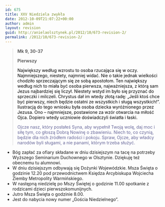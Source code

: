 ```yaml
---
id: 675
title: XXV Niedziela zwykła
date: 2012-10-09T21:07:22+00:00
author: admin
layout: revision
guid: http://anielaolsztynek.pl/2012/10/673-revision-2/
permalink: /2012/10/673-revision-2/
---
```

> **Mk 9, 30-37**
> 
> **Pierwszy**
> 
> <span style="color: #000000;">Największy według wzrostu to osoba rzucająca się w oczy. Najmniejszego, niestety, najmniej widać. Nie o takie jednak wielkości chodziło sprzeczającym się ze sobą apostołom. Ten największy według nich to miała być osoba pierwsza, najważniejsza, z którą sam Jezus najbardziej się liczył. Niestety wstyd im było się przyznać do sprzeczki i milczeli. Chrystus dał im wtedy złotą radę: &#8222;Jeśli ktoś chce być pierwszy, niech będzie ostatni ze wszystkich i sługą wszystkich!&#8221;. Ilustracją do tego wniosku była osoba dziecka wyróżnionego przez Jezusa. Ono &#8211; najmniejsze, postawione za wzór otwarcia na miłość Ojca. Dopiero wtedy uczniowie doświadczyli światła i łaski.</span>
> 
> <span style="color: #666699;">Ojcze nasz, który posłałeś Syna, aby wypełnił Twoją wolę, daj moc i siłę tym, co głoszą Dobrą Nowinę o zbawieniu. Niech to, co czynią, będzie dla nich źródłem radości i pokoju. Spraw, Ojcze, aby władcy narodów byli sługami, a nie panami, którym trzeba służyć.</span>

  * Bóg zapłać za ofiary składane w dniu dzisiejszym na tacę na potrzeby Wyższego Seminarium Duchownego w Olsztynie. Dziękuję też obecnemu tu alumnowi.
  * W dniu dzisiejszym odbywają się Dożynki Wojewódzkie. Msza Święta o godzinie 12.20 pod przewodnictwem Księdza Arcybiskupa Wojciecha Ziemby Metropolity Warmińskiego.
  * W następną niedzielę po Mszy Świętej o godzinie 11.00 spotkanie z rodzicami dzieci pierwszokomunijnych.
  * Jutro Msza Święta o godzinie 8.00.
  * Jest do nabycia nowy numer &#8222;Gościa Niedzielnego&#8221;.